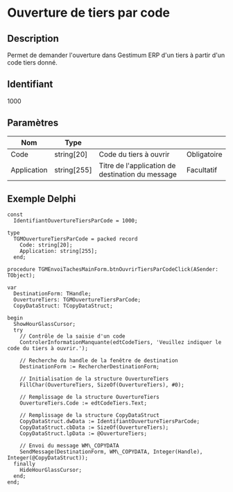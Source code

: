# Ouverture de tiers par code
## Description


Permet de demander l'ouverture dans Gestimum ERP d'un tiers à partir d'un code tiers donné.


## Identifiant


1000


## Paramètres









| Nom | Type |   |   |
|---|---|---|---|
| Code | string[20] | Code du tiers à ouvrir | Obligatoire |
| Application | string[255] | Titre de l'application de destination du message | Facultatif |


## Exemple Delphi

```
const
  IdentifiantOuvertureTiersParCode = 1000;
 
type
  TGMOuvertureTiersParCode = packed record
    Code: string[20];
    Application: string[255];
  end;

procedure TGMEnvoiTachesMainForm.btnOuvrirTiersParCodeClick(ASender: TObject);

var
  DestinationForm: THandle;
  OuvertureTiers: TGMOuvertureTiersParCode;
  CopyDataStruct: TCopyDataStruct;

begin
  ShowHourGlassCursor;
  try
    // Contrôle de la saisie d'un code
    ControlerInformationManquante(edtCodeTiers, 'Veuillez indiquer le code du tiers à ouvrir.');

    // Recherche du handle de la fenêtre de destination
    DestinationForm := RechercherDestinationForm;

    // Initialisation de la structure OuvertureTiers
    FillChar(OuvertureTiers, SizeOf(OuvertureTiers), #0);
 
    // Remplissage de la structure OuvertureTiers
    OuvertureTiers.Code := edtCodeTiers.Text;
 
    // Remplissage de la structure CopyDataStruct
    CopyDataStruct.dwData := IdentifiantOuvertureTiersParCode;
    CopyDataStruct.cbData := SizeOf(OuvertureTiers);
    CopyDataStruct.lpData := @OuvertureTiers;
 
    // Envoi du message WM\_COPYDATA
    SendMessage(DestinationForm, WM\_COPYDATA, Integer(Handle), Integer(@CopyDataStruct));
  finally
    HideHourGlassCursor;
  end;
end;
```

